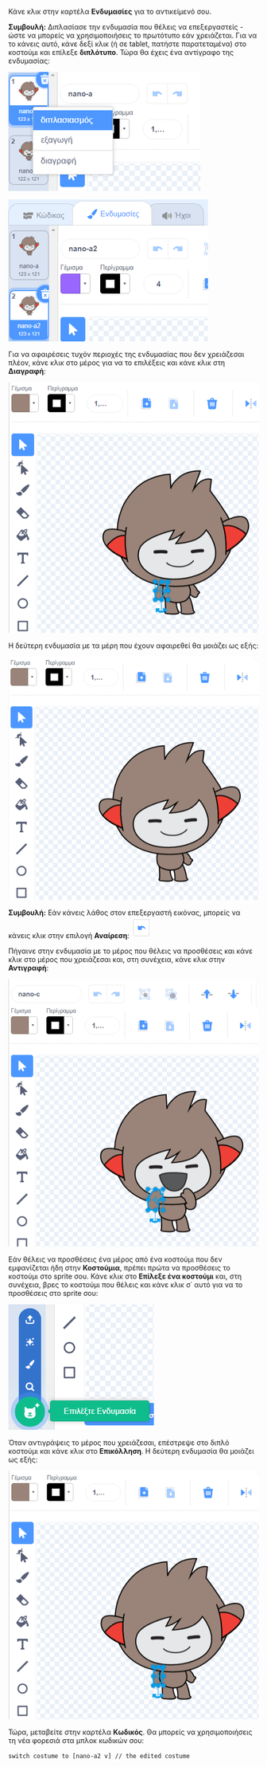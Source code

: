 Κάνε κλικ στην καρτέλα **Ενδυμασίες** για το αντικείμενό σου.

**Συμβουλή:** Διπλασίασε την ενδυμασία που θέλεις να επεξεργαστείς - ώστε να μπορείς να χρησιμοποιήσεις το πρωτότυπο εάν χρειάζεται. Για να το κάνεις αυτό, κάνε δεξί κλικ (ή σε tablet, πατήστε παρατεταμένα) στο κοστούμι και επίλεξε **διπλότυπο**. Τώρα θα έχεις ένα αντίγραφο της ενδυμασίας:

![Η επιλογή "διπλότυπο" επισημαίνεται στο μενού.](images/nano-duplicate-costume.png)

![Η διπλή φορεσιά βρίσκεται ακριβώς κάτω από την αρχική φορεσιά στην καρτέλα Κοστούμια.](images/nano-a2-costume.png)

Για να αφαιρέσεις τυχόν περιοχές της ενδυμασίας που δεν χρειάζεσαι πλέον, κάνε κλικ στο μέρος για να το επιλέξεις και κάνε κλικ στη **Διαγραφή**:

![Το κοστούμι nano-a2 με ένα χέρι επιλεγμένο.](images/nano-arm-selected.png)

Η δεύτερη ενδυμασία με τα μέρη που έχουν αφαιρεθεί θα μοιάζει ως εξής:

![Το κοστούμι nano-a2 με ένα χέρι διαγραμμένο.](images/nano-arm-deleted.png)

**Συμβουλή:** Εάν κάνεις λάθος στον επεξεργαστή εικόνας, μπορείς να κάνεις κλικ στην επιλογή **Αναίρεση**: ![Το εικονίδιο "Αναίρεση".](images/nano-undo.png)

Πήγαινε στην ενδυμασία με το μέρος που θέλεις να προσθέσεις και κάνε κλικ στο μέρος που χρειάζεσαι και, στη συνέχεια, κάνε κλικ στην **Αντιγραφή**:

![Το κοστούμι nano-c με ένα χέρι επιλεγμένο.](images/nano-c-arm-selected.png)

Εάν θέλεις να προσθέσεις ένα μέρος από ένα κοστούμι που δεν εμφανίζεται ήδη στην **Κοστούμια**, πρέπει πρώτα να προσθέσεις το κοστούμι στο sprite σου. Κάνε κλικ στο **Επίλεξε ένα κοστούμι** και, στη συνέχεια, βρες το κοστούμι που θέλεις και κάνε κλικ σ΄ αυτό για να το προσθέσεις στο sprite σου:

![Το εικονίδιο "Επιλέξτε Ενδυμασία" επισημάνθηκε.](images/choose-a-costume.png)

Όταν αντιγράψεις το μέρος που χρειάζεσαι, επέστρεψε στο διπλό κοστούμι και κάνε κλικ στο **Επικόλληση**. Η δεύτερη ενδυμασία θα μοιάζει ως εξής:

![Το κοστούμι nano-a2 με το χέρι από το κοστούμι nano-c.](images/nano-a2-new-arm.png)

Τώρα, μεταβείτε στην καρτέλα **Κωδικός**. Θα μπορείς να χρησιμοποιήσεις τη νέα φορεσιά στα μπλοκ κωδικών σου:

```blocks3
switch costume to [nano-a2 v] // the edited costume
```
